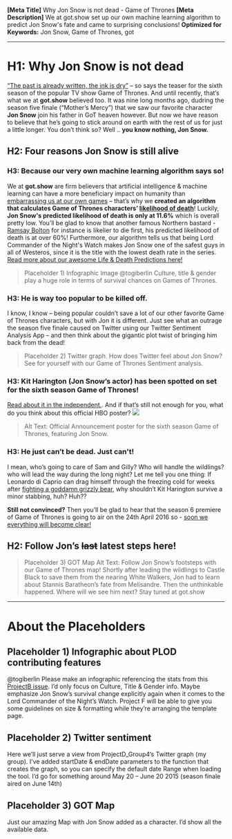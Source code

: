 **[Meta Title]** Why Jon Snow is not dead - Game of Thrones
**[Meta Description]** We at got.show set up our own machine learning algorithm to predict Jon Snow's fate and came to surprising conclusions!
**Optimized for Keywords:** Jon Snow, Game of Thrones, got

-------------------------------------------------------------------------------------------------------------

# H1: Why Jon Snow is not dead
[“The past is already written, the ink is dry”]( https://www.youtube.com/watch?v=IxI8aPISq8I) – so says the teaser for the sixth season of the popular TV show Game of Thrones. And until recently, that’s what we at **got.show** believed too. It was nine long months ago, dudring the season five finale (“Mother’s Mercy”) that we saw our favorite character **Jon Snow** join his father in GoT heaven however. But now we have reason to believe that he’s going to stick around on earth with the rest of us for just a little longer. You don’t think so? Well ..  **you know nothing, Jon Snow.**

## H2: Four reasons Jon Snow is still alive
### H3: Because our very own machine learning algorithm says so!
We at **got.show** are firm believers that artificial intelligence & machine learning can have a more beneficiary impact on humanity than [embarrassing us at our own games]( http://www.theverge.com/2016/3/15/11213518/alphago-deepmind-go-match-5-result) – that’s why we **created an algorithm that calculates Game of Thrones characters’ [likelihood of death](https://www.got.show/machine-learning-algorithm-predict-death-game-of-thrones)**! Luckily, **Jon Snow's predicted likelihood of death is only at 11.6%** which is overall pretty low. You’ll be glad to know that another famous Northern bastard - [Ramsay Bolton]( https://en.wikipedia.org/wiki/Ramsay_Bolton) for instance is likelier to die first, his predicted likelihood of death is at over 60%! Furthermore, our algorithm tells us that being Lord Commander of the Night's Watch makes Jon Snow  one of the safest guys in all of Westeros, since it is the title with the lowest death rate in the series. [Read more about our awesome Life & Death Predictions here!]( https://got.show/machine-learning-algorithm-predicts-death-game-of-thrones)
> Placeholder 1) Infographic Image @togiberlin
> Culture, title & gender play a huge role in terms of survival chances on Games of Thrones.

### H3: He is way too popular to be killed off.
I know, I know – being popular couldn’t save a lot of our other favorite Game of Thrones characters, but with Jon it is different. Just see what an outrage the season five finale caused on Twitter using our Twitter Sentiment Analysis App – and then think about the gigantic plot twist of bringing him back from the dead!
>  Placeholder 2) Twitter graph.
> How does Twitter feel about Jon Snow? See for yourself with our Game of Thrones Sentiment analysis.

### H3: Kit Harington (Jon Snow’s actor) has been spotted on set for the sixth season Game of Thrones!
[Read about it in the independent.](http://www.independent.co.uk/arts-entertainment/game-of-thrones-season-6-not-only-is-jon-snow-alive-but-he-s-wearing-stark-armour-a6669801.html). And if that’s still not enough for you, what do you think about this official HBO poster?
![]( http://www.hbo.com/custom-assets/img/series/game-of-thrones/season-6-tease.jpg)
> Alt Text: Official Announcement poster for the sixth season Game of Thrones, featuring Jon Snow.

### H3: He just can’t be dead. Just can't!
I mean, who’s going to care of Sam and Gilly? Who will handle the wildlings? who will lead the way during the long night? Let me tell you one thing: If Leonardo di Caprio can drag himself through the freezing cold for weeks after [fighting a goddamn grizzly bear]( https://en.wikipedia.org/wiki/The_Revenant_%282015_film%29), why shouldn’t Kit Harington survive a minor stabbing, huh? Huh??

**Still not convinced?** Then you’ll be glad to hear that the season 6 premiere of Game of Thrones is going to air on the 24th April 2016 so - [soon we everything will become clear!](http://www.daystillgameofthrones.com/)

## H2: **Follow Jon’s <s>last</s> latest steps here!**
> Placeholder 3) GOT Map
> Alt Text: Follow Jon Snow’s footsteps with our Game of Thrones map!
Shortly after leading the wildlings to Castle Black to save them from the nearing White Walkers, Jon had to learn about Stannis Baratheon’s fate from Melisandre. Then the unthinkable happened. Where will we see him next? Stay tuned at got.show

-------------------------------------------------------------------------------------------------------------

# About the Placeholders
## Placeholder 1) Infographic about PLOD contributing features
@togiberlin Please make an infographic referencing the stats from this [ProjectB issue](https://github.com/Rostlab/JS16_ProjectB_Group6/issues/60#issuecomment-201949253). I’d only focus on Culture, Title & Gender info. Maybe emphasize Jon Snow’s survival change explicitly again when it comes to the Lord Commander of the Night’s Watch.
Project F will be able to give you some guidelines on size & formatting while they’re arranging the template page.

## Placeholder 2) Twitter sentiment
Here we’ll just serve a view from ProjectD_Group4’s Twitter graph (my group). I’ve added startDate & endDate parameters to the function that creates the graph, so you can specify the default date Range when loading the tool. I’d go for something around May 20 – June 20 2015 (season finale aired on June 14th)

## Placeholder 3) GOT Map
Just our amazing Map with Jon Snow added as a character. I’d show all the available data.
